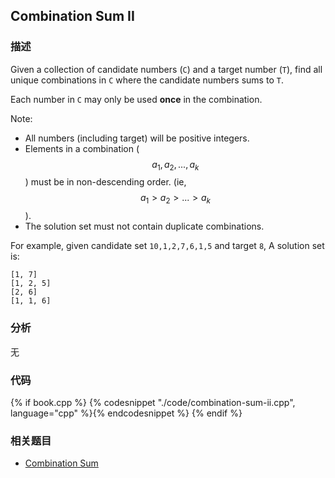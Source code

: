 ## Combination Sum II


### 描述

Given a collection of candidate numbers (`C`) and a target number (`T`), find all unique combinations in `C` where the candidate numbers sums to `T`.

Each number in `C` may only be used **once** in the combination.

Note:

* All numbers (including target) will be positive integers.
* Elements in a combination ($$a_1, a_2, ..., a_k$$) must be in non-descending order. (ie, $$a_1 > a_2 > ... > a_k$$).
* The solution set must not contain duplicate combinations.

For example, given candidate set `10,1,2,7,6,1,5` and target `8`, 
A solution set is: 

```
[1, 7] 
[1, 2, 5] 
[2, 6] 
[1, 1, 6]
```


### 分析

无


### 代码

{% if book.cpp %}
  {% codesnippet "./code/combination-sum-ii.cpp", language="cpp" %}{% endcodesnippet %}
{% endif %}


### 相关题目

* [Combination Sum](combination-sum.md)
